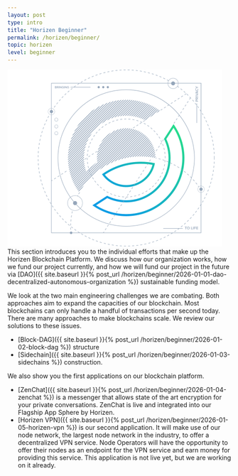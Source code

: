 ```yaml
---
layout: post
type: intro
title: "Horizen Beginner"
permalink: /horizen/beginner/
topic: horizen
level: beginner
---
```


<div class="row mb-3">
    <div class="col-md-3">
        <img src="/assets/img/horizen-logo-blueprint.svg" alt="Horizen blueprint"/>
    </div>
    <div class="col-md-9">
        This section introduces you to the individual efforts that make up the Horizen Blockchain Platform. We discuss how our organization works, how we fund our project currently, and how we will fund our project in the future via [DAO]({{ site.baseurl }}{% post_url /horizen/beginner/2026-01-01-dao-decentralized-autonomous-organization %}) sustainable funding model.
    </div>
</div>

We look at the two main engineering challenges we are combating. Both approaches aim to expand the capacities of our blockchain. Most blockchains can only handle a handful of transactions per second today. There are many approaches to make blockchains scale. We review our solutions to these issues.

 - [Block-DAG]({{ site.baseurl }}{% post_url /horizen/beginner/2026-01-02-block-dag %}) structure
 - [Sidechain]({{ site.baseurl }}{% post_url /horizen/beginner/2026-01-03-sidechains %}) construction.

We also show you the first applications on our blockchain platform. 

 - [ZenChat]({{ site.baseurl }}{% post_url /horizen/beginner/2026-01-04-zenchat %}) is a messenger that allows state of the art encryption for your private conversations. ZenChat is live and integrated into our Flagship App Sphere by Horizen.
 - [Horizen VPN]({{ site.baseurl }}{% post_url /horizen/beginner/2026-01-05-horizen-vpn %}) is our second application. It will make use of our node network, the largest node network in the industry, to offer a decentralized VPN service. Node Operators will have the opportunity to offer their nodes as an endpoint for the VPN service and earn money for providing this service. This application is not live yet, but we are working on it already.

